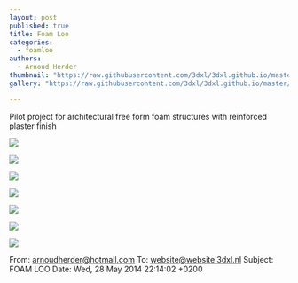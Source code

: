 ```yaml
---
layout: post
published: true
title: Foam Loo
categories:
  - foamloo
authors:
  - Arnoud Herder
thumbnail: "https://raw.githubusercontent.com/3dxl/3dxl.github.io/master/photos/2014-05-28/34_img_20140524_162027770.mini.jpg"
gallery: "https://raw.githubusercontent.com/3dxl/3dxl.github.io/master/photos/2014-05-28/34_img_20140524_162027770.midi.jpg"

---
```

Pilot project for architectural free form foam structures with reinforced plaster finish 		 	   		   		 	   		   		 	   		  

![](https://raw.githubusercontent.com/3dxl/3dxl.github.io/master/photos/2014-05-28/34_img_20140524_162027770.midi.jpg)


![](https://raw.githubusercontent.com/3dxl/3dxl.github.io/master/photos/2014-05-28/35_img_20140525_204622860.midi.jpg)


![](https://raw.githubusercontent.com/3dxl/3dxl.github.io/master/photos/2014-05-28/36_img_20140525_205623624.midi.jpg)


![](https://raw.githubusercontent.com/3dxl/3dxl.github.io/master/photos/2014-05-28/37_img_20140525_205735782.midi.jpg)


![](https://raw.githubusercontent.com/3dxl/3dxl.github.io/master/photos/2014-05-28/38_img_20140525_205929847_hdr.midi.jpg)


![](https://raw.githubusercontent.com/3dxl/3dxl.github.io/master/photos/2014-05-28/39_img_20140525_210205047.midi.jpg)


![](https://raw.githubusercontent.com/3dxl/3dxl.github.io/master/photos/2014-05-28/40_img_20140525_210259512.midi.jpg)



From: arnoudherder@hotmail.com
To: website@website.3dxl.nl
Subject: FOAM LOO
Date: Wed, 28 May 2014 22:14:02 +0200
